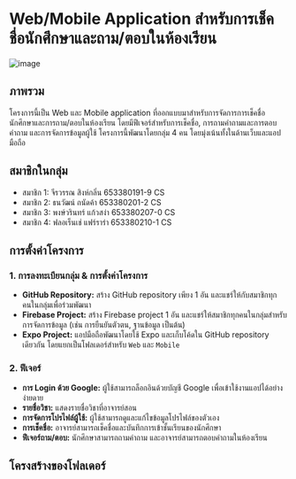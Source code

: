 # Web/Mobile Application สำหรับการเช็คชื่อนักศึกษาและถาม/ตอบในห้องเรียน

![image](https://github.com/user-attachments/assets/f952ed1d-9015-4572-a562-ae29784a58bb)


## ภาพรวม
โครงการนี้เป็น Web และ Mobile application ที่ออกแบบมาสำหรับการจัดการการเช็คชื่อนักศึกษาและการถาม/ตอบในห้องเรียน โดยมีฟีเจอร์สำหรับการเช็คชื่อ, การถามคำถามและการตอบคำถาม และการจัดการข้อมูลผู้ใช้ โครงการนี้พัฒนาโดยกลุ่ม 4 คน โดยมุ่งเน้นทั้งในด้านเว็บและแอปมือถือ

## สมาชิกในกลุ่ม
- สมาชิก 1: จีรวรรณ สิงห์กลิ่น 653380191-9 CS
- สมาชิก 2: ธนวัฒน์ ถนัดค้า 653380201-2 CS
- สมาชิก 3: พงษ์วรินทร์ แก้วสง่า 653380207-0 CS
- สมาชิก 4: ฟลอเร็นเช่ แฟร์ราร่า 653380210-1 CS

## การตั้งค่าโครงการ

### 1. การลงทะเบียนกลุ่ม & การตั้งค่าโครงการ
- **GitHub Repository:** สร้าง GitHub repository เพียง 1 อัน และแชร์ให้กับสมาชิกทุกคนในกลุ่มเพื่อร่วมพัฒนา
- **Firebase Project:** สร้าง Firebase project 1 อัน และแชร์ให้สมาชิกทุกคนในกลุ่มสำหรับการจัดการข้อมูล (เช่น การยืนยันตัวตน, ฐานข้อมูล เป็นต้น)
- **Expo Project:** แอปมือถือพัฒนาโดยใช้ Expo และเก็บโค้ดใน GitHub repository เดียวกัน โดยแยกเป็นโฟลเดอร์สำหรับ `Web` และ `Mobile`

### 2. ฟีเจอร์
- **การ Login ด้วย Google:** ผู้ใช้สามารถล็อกอินด้วยบัญชี Google เพื่อเข้าใช้งานแอปได้อย่างง่ายดาย
- **รายชื่อวิชา:** แสดงรายชื่อวิชาที่อาจารย์สอน
- **การจัดการโปรไฟล์ผู้ใช้:** ผู้ใช้สามารถดูและแก้ไขข้อมูลโปรไฟล์ของตัวเอง
- **การเช็คชื่อ:** อาจารย์สามารถเช็คชื่อและบันทึกการเข้าชั้นเรียนของนักศึกษา
- **ฟีเจอร์ถาม/ตอบ:** นักศึกษาสามารถถามคำถาม และอาจารย์สามารถตอบคำถามในห้องเรียน

## โครงสร้างของโฟลเดอร์

